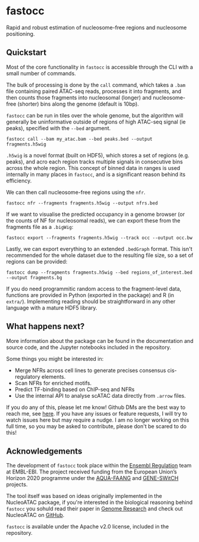 # fastocc

Rapid and robust estimation of nucleosome-free regions and nucleosome positioning.

<!-- ## Introduction -->

<!-- TODO very nice picture -->

## Quickstart

Most of the core functionality in `fastocc` is accessible through the CLI with a small
number of commands.

The bulk of processing is done by the `call` command, which takes a `.bam` file containing
paired ATAC-seq reads, processes it into fragments, and then counts those fragments into
nucleosomal (longer) and nucleosome-free (shorter) bins along the genome (default is 10bp).

`fastocc` can be run in tiles over the whole genome, but the algorithm will generally
be uninformative outside of regions of high ATAC-seq signal (ie peaks), specified with
the `--bed` argument.

```
fastocc call --bam my_atac.bam --bed peaks.bed --output fragments.h5wig
```

`.h5wig` is a novel format (built on HDF5), which stores a set of regions (e.g. peaks),
and acro each region tracks multiple signals in consecutive bins across the whole region.
This concept of binned data in ranges is used internally in many places in `fastocc`,
and is a significant reason behind its efficiency.

We can then call nucleosome-free regions using the `nfr`.

```
fastocc nfr --fragments fragments.h5wig --output nfrs.bed
```

If we want to visualise the predicted occupancy in a genome browser (or the counts of
NF for nucleosomal reads), we can export these from the fragments file as a `.bigWig`:

```
fastocc export --fragments fragments.h5wig --track occ --output occ.bw
```

Lastly, we can export everything to an extended `.bedGraph` format. This isn't recommended
for the whole dataset due to the resulting file size, so a set of regions can be provided:

```
fastocc dump --fragments fragments.h5wig --bed regions_of_interest.bed --output fragments.bg
```

If you do need programmitic random access to the fragment-level data, functions are
provided in Python (exported in the package) and R (in `extra/`). Implementing reading
should be straightforward in any other language with a mature HDF5 library.

## What happens next?

More information about the package can be found in the documentation and source code,
and the Jupyter notebooks included in the repository.

Some things you might be interested in:
- Merge NFRs across cell lines to generate precises consensus cis-regulatory elements.
- Scan NFRs for enriched motifs.
- Predict TF-binding based on ChIP-seq and NFRs
- Use the internal API to analyse scATAC data directly from `.arrow` files.

If you do any of this, please let me know! Github DMs are the best way to reach me,
see [here](https://github.com/mgperry). If you have any issues or feature requests,
I will try to watch issues here but may require a nudge. I am no longer working on this
full time, so you may be asked to contribute, please don't be scared to do this!

## Acknowledgements

The development of `fastocc` took place within the 
[Ensembl Regulation](regulation.ensembl.org) team at
EMBL-EBI. The project received funding from the European Union’s Horizon 2020
programme under the [AQUA-FAANG](https://www.aqua-faang.eu/)
and [GENE-SWitCH](https://www.gene-switch.eu/) projects.

The tool itself was based on ideas originally implemented in the NucleoATAC package, if
you're interested in the biological reasoning behind `fastocc` you sohuld read their
paper in [Genome Research](https://genome.cshlp.org/content/25/11/1757) and check out
NucleoATAC on [GitHub](https://github.com/GreenleafLab/NucleoATAC).

`fastocc` is available under the Apache v2.0 license, included in the repository.
